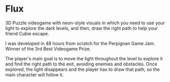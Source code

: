 # Flux
3D Puzzle videogame with neon-style visuals in which you need to use your light to explore the dark levels, and then, draw the right path to help your friend Cubie escape.

I was developed in 48 hours from scratch for the Perpignan Game Jam. Winner of the 3rd Best Videogame Prize.

The player's main goal is to move the light throughout the level to explore it and find the right path to the exit, avoiding enemies and obstacles. Once explored, the light disappears and the player has to draw that path, so the main character will follow it.
